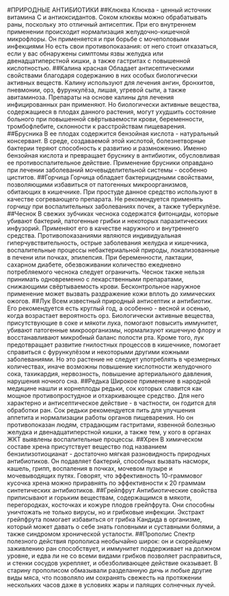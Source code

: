 #ПРИРОДНЫЕ АНТИБИОТИКИ
##Клюква
Клюква - ценный источник витамина C и антиоксидантов. Соком клюквы можно обрабатывать раны, поскольку это отличный антисептик. При его внутреннем применении происходит нормализация желудочно-кишечной микрофлоры. Он применяется и при борьбе с мочеполовыми инфекциями
Но есть свои противопоказания: от него стоит отказаться, если у вас обнаружены симптомы язвы желудка или двенадцатиперстной кишки, а также гастритах с повышенной кислотностью.
##Калина красная
Обладает антисептическими свойствами благодаря содержанию в них особых биологически активных веществ. Калину используют для лечения ангин, бронхитов, пневмонии, орз, фурункулёза, лишая, угревой сыпи, а также авитаминоза. Препараты на основе калины для лечения инфицированных ран применяют. Но биологически активные вещества, содержащиеся в плодах данного растения, могут ухудшить состояние больного при повышенной свёртываемости крови, беременности, тромбофлебите, склонности к расстройствам пищеварения.
##Брусника
В ее плодах содержится бензойная кислота - натуральный консервант. В среде, создаваемой этой кислотой, болезнетворные бактерии теряют способность к развитию и размножению. Именно бензойная кислота и превращает бруснику в антибиотик, обусловливая ее противоспалительное действие. Применение брусники оправдано при лечении заболеваний мочевыделительной системы - особенно циститов.
##Горчица
Горчица обладает бактерицидными свойствами, позволяющими избавиться от патогенных микроорганизмов, обитающих в кишечнике. При простуде данное средство используют в качестве согревающего препарата. Не рекомендуется применять горчицу при воспалительных заболеваниях почек, а также туберкулёзе.
##Чеснок
В свежих зубчиках чеснока содержатся фитонциды, которые убивают бактерий, патогенные грибки и некоторых паразитических инфузорий. Применяют его в качестве наружного и внутреннего средства. Противопоказаниями являются индивидуальная гиперчувствительность, острые заболевания желудка и кишечника, воспалительные процессы небактериальной природы, локализованные в печени или почках, эпилепсия. При беременности, лактации, сахарном диабете, обезвоживании количество ежедневно потребляемого чеснока следует ограничить. Чеснок также нельзя принимать одновременно с лекарственными препаратами, снижающими свёртываемость крови. Бесконтрольное наружное применение может вызвать раздражение кожи вплоть до химических ожогов.
##Лук
Всем известный природный антисептик и антибиотик. Его рекомендуется есть круглый год, а особенно - весной и осенью, когда возрастает вероятность орз. Биологически активные вещества, присутствующие в соке и мякоти лука, помогают повысить иммунитет, убивают патогенные микроорганизмы, нормализуют кишечную флору и восстанавливают микробный баланс полости рта. Кроме того, лук предотвращает развитие гнилостных процессов в кишечнике, помогает справиться с фурункулёзом и некоторыми другими кожными заболеваниями. Но это растение не следует употреблять в чрезмерных количествах, иначе возможны повышение кислотности желудочного сока, тахикардия, нервозность, повышение артериального давления, нарушения ночного сна.
##Редька
Широкое применение в народной медицине нашли и корнеплоды редьки, сок которых славится как мощное противопростудное и отхаркивающее средство. Для него характерно и антисептическое действие - в частности, он годится для обработки ран. Сок редьки рекомендуется пить для улучшения аппетита и нормализации работы органов пищеварения. Но он противопоказан людям, страдающим гастритами, язвенной болезнью желудка и двенадцатиперстной кишки, а также тем, у кого в органах ЖКТ выявлены воспалительные процессы.
##Хрен
В химическом составе хрена присутствует вещество под названием бензилизотиоцианат - достаточно мягкая разновидность природных антибиотиков. Он подавляет бактерий, способных вызвать насморк, кашель, грипп, воспаления в почках, мочевом пузыре и мочевыводящих путях. Говорят, что эффективность 10-граммовог кусочка хрена можно приравнять по эффективности к 20 граммам синтетических антибиотиков.
##Грейпфрут
Антибиотические свойства приписывают и горьким веществам, содержащимся в мякоти, перегородках, косточках и кожуре плодов грейпфрута. Они способны уничтожать не только вирусы, но и грибковые инфекции. Экстракт грейпфрута помогает избавиться от грибка Кандида в организме, который может давать о себе знать головными и суставными болями, а также синдромом хронической усталости.
##Прополис
Спектр полезного действия прополиса необычайно широк: он и скорейшему заживлению ран способствует, и иммунитет поддерживает на должном уровне, и едва ли не со всеми видами грибков позволяет расправиться, и стенки сосудов укрепляет, и обезболивающее действие оказывает. В старину прополисом обмазывали разделанную дичь и любые другие виды мяса, что позволяло им сохранять свежесть на протяжении нескольких часов даже в условиях жары и палящих солнечных лучей.
